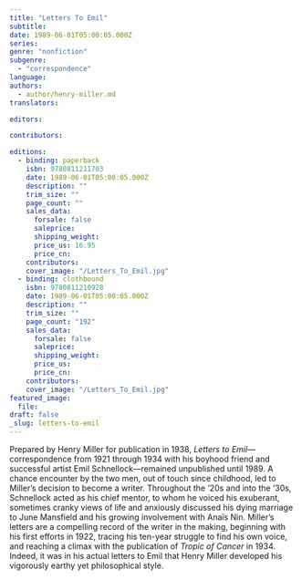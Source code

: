 ```yaml
---
title: "Letters To Emil"
subtitle:
date: 1989-06-01T05:00:05.000Z
series:
genre: "nonfiction"
subgenre:
  - "correspondence"
language:
authors:
  - author/henry-miller.md
translators:

editors:

contributors:

editions:
  - binding: paperback
    isbn: 9780811211703
    date: 1989-06-01T05:00:05.000Z
    description: ""
    trim_size: ""
    page_count: ""
    sales_data:
      forsale: false
      saleprice:
      shipping_weight:
      price_us: 16.95
      price_cn:
    contributors:
    cover_image: "/Letters_To_Emil.jpg"
  - binding: clothbound
    isbn: 9780811210928
    date: 1989-06-01T05:00:05.000Z
    description: ""
    trim_size: ""
    page_count: "192"
    sales_data:
      forsale: false
      saleprice:
      shipping_weight:
      price_us:
      price_cn:
    contributors:
    cover_image: "/Letters_To_Emil.jpg"
featured_image:
  file:
draft: false
_slug: letters-to-emil
---
```


Prepared by Henry Miller for publication in 1938, _Letters to Emil_––correspondence from 1921 through 1934 with his boyhood friend and successful artist Emil Schnellock––remained unpublished until 1989. A chance encounter by the two men, out of touch since childhood, led to Miller’s decision to become a writer. Throughout the ’20s and into the ’30s, Schnellock acted as his chief mentor, to whom he voiced his exuberant, sometimes cranky views of life and anxiously discussed his dying marriage to June Mansfield and his growing involvement with Anaïs Nin. Miller’s letters are a compelling record of the writer in the making, beginning with his first efforts in 1922, tracing his ten-year struggle to find his own voice, and reaching a climax with the publication of _Tropic of Cancer_ in 1934. Indeed, it was in his actual letters to Emil that Henry Miller developed his vigorously earthy yet philosophical style.

